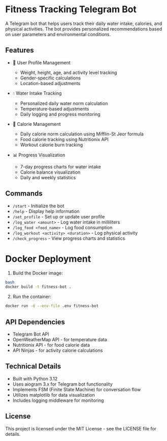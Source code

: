 # Fitness Tracking Telegram Bot

A Telegram bot that helps users track their daily water intake, calories, and physical activities. The bot provides personalized recommendations based on user parameters and environmental conditions.

## Features

- 👤 User Profile Management
  - Weight, height, age, and activity level tracking
  - Gender-specific calculations
  - Location-based adjustments

- 💧 Water Intake Tracking
  - Personalized daily water norm calculation
  - Temperature-based adjustments
  - Daily logging and progress monitoring

- 🍎 Calorie Management
  - Daily calorie norm calculation using Mifflin-St Jeor formula
  - Food calorie tracking using Nutritionix API
  - Workout calorie burn tracking

- 📊 Progress Visualization
  - 7-day progress charts for water intake
  - Calorie balance visualization
  - Daily and weekly statistics

## Commands

- `/start` - Initialize the bot
- `/help` - Display help information
- `/set_profile` - Set up or update user profile
- `/log_water <amount>` - Log water intake in milliliters
- `/log_food <food_name>` - Log food consumption
- `/log_workout <activity> <duration>` - Log physical activity
- `/check_progress` - View progress charts and statistics

# Docker Deployment

1. Build the Docker image:
```bash
bash
docker build -t fitness-bot .
```
2. Run the container:
```bash
docker run -d --env-file .env fitness-bot
```

## API Dependencies

- Telegram Bot API
- OpenWeatherMap API - for temperature data
- Nutritionix API - for food calorie data
- API Ninjas - for activity calorie calculations

## Technical Details

- Built with Python 3.12
- Uses aiogram 3.x for Telegram bot functionality
- Implements FSM (Finite State Machine) for conversation flow
- Utilizes matplotlib for data visualization
- Includes logging middleware for monitoring

## License

This project is licensed under the MIT License - see the LICENSE file for details.